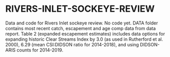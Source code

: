 # RIVERS-INLET-SOCKEYE-REVIEW
Data and code for Rivers Inlet sockeye review. No code yet. DATA folder contains most recent catch, escapement and age comp data from data report. Table 2 (expanded escapement estimates) includes data options for expanding historic Clear Streams Index by 3.0 (as used in Rutherford et al. 2000), 6.29 (mean CSI:DIDSON ratio for 2014-2018), and using DIDSON-ARIS counts for 2014-2019. 
